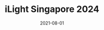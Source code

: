 ---
title: "iLight Singapore 2024"
excerpt: "I created a game using an FPGA. <br/><img src='/images/500x300.png'>"
collection: portfolio
date: 2021-08-01
---